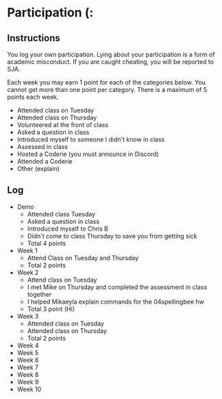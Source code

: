 Participation (:
=============

## Instructions ##

You log your own participation. Lying about your participation is a form of
academic misconduct. If you are caught cheating, you will be reported to SJA.

Each week you may earn 1 point for each of the categories below. You cannot get
more than one point per category. There is a maximum of 5 points each week.

+ Attended class on Tuesday
+ Attended class on Thursday
+ Volunteered at the front of class
+ Asked a question in class
+ Introduced myself to someone I didn't know in class
+ Assessed in class
+ Hosted a Coderie (you must announce in Discord)
+ Attended a Coderie
+ Other (explain)

## Log ##

- Demo
	+ Attended class Tuesday
	+ Asked a question in class
	+ Introduced myself to Chris B
	+ Didn't come to class Thursday to save you from getting sick
	+ Total 4 points
- Week 1
	+ Attend Class on Tuesday and Thursday 
	+ Total 2 points
- Week 2
	+ Attend class on Tuesday
	+ I met Mike on Thursday and completed the assessment in class together
	+ I helped Mikaeyla explain commands for the 04spellingbee hw
	+ Total 3 point (Hi)
- Week 3
	+ Attended class on Tuesday
	+ Attended class on Thursday
	+ Total 2 points
- Week 4
- Week 5
- Week 6
- Week 7
- Week 8
- Week 9
- Week 10
